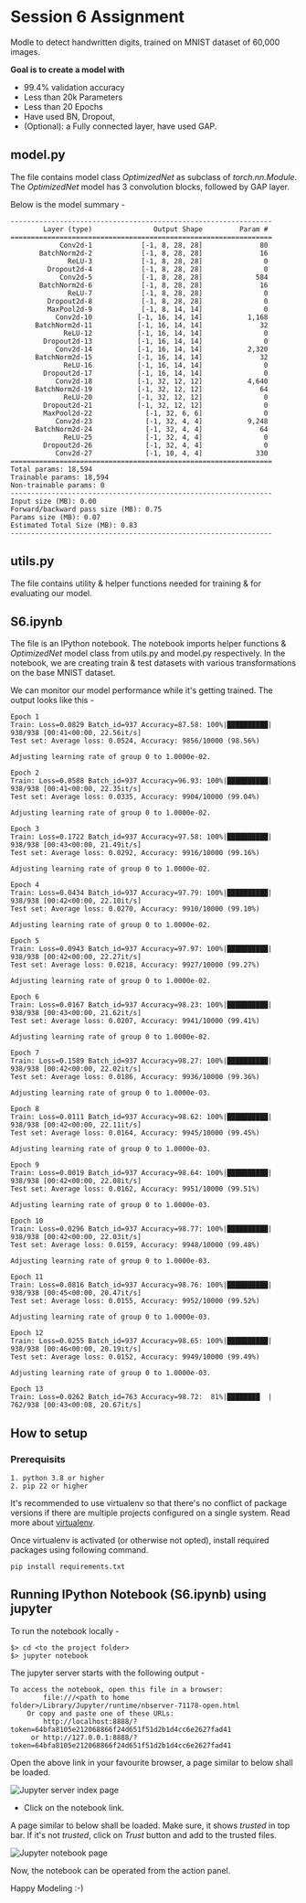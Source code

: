 # Session 6 Assignment

Modle to detect handwritten digits, trained on MNIST dataset of 60,000 images.

**Goal is to create a model with**
- 99.4% validation accuracy
- Less than 20k Parameters
- Less than 20 Epochs
- Have used BN, Dropout,
- (Optional): a Fully connected layer, have used GAP.

## model.py
The file contains model class *OptimizedNet* as subclass of _torch.nn.Module_. The _OptimizedNet_ model has 3 convolution blocks, followed by GAP layer.

Below is the model summary -
```
----------------------------------------------------------------
        Layer (type)               Output Shape         Param #
================================================================
            Conv2d-1            [-1, 8, 28, 28]              80
       BatchNorm2d-2            [-1, 8, 28, 28]              16
              ReLU-3            [-1, 8, 28, 28]               0
         Dropout2d-4            [-1, 8, 28, 28]               0
            Conv2d-5            [-1, 8, 28, 28]             584
       BatchNorm2d-6            [-1, 8, 28, 28]              16
              ReLU-7            [-1, 8, 28, 28]               0
         Dropout2d-8            [-1, 8, 28, 28]               0
         MaxPool2d-9            [-1, 8, 14, 14]               0
           Conv2d-10           [-1, 16, 14, 14]           1,168
      BatchNorm2d-11           [-1, 16, 14, 14]              32
             ReLU-12           [-1, 16, 14, 14]               0
        Dropout2d-13           [-1, 16, 14, 14]               0
           Conv2d-14           [-1, 16, 14, 14]           2,320
      BatchNorm2d-15           [-1, 16, 14, 14]              32
             ReLU-16           [-1, 16, 14, 14]               0
        Dropout2d-17           [-1, 16, 14, 14]               0
           Conv2d-18           [-1, 32, 12, 12]           4,640
      BatchNorm2d-19           [-1, 32, 12, 12]              64
             ReLU-20           [-1, 32, 12, 12]               0
        Dropout2d-21           [-1, 32, 12, 12]               0
        MaxPool2d-22             [-1, 32, 6, 6]               0
           Conv2d-23             [-1, 32, 4, 4]           9,248
      BatchNorm2d-24             [-1, 32, 4, 4]              64
             ReLU-25             [-1, 32, 4, 4]               0
        Dropout2d-26             [-1, 32, 4, 4]               0
           Conv2d-27             [-1, 10, 4, 4]             330
================================================================
Total params: 18,594
Trainable params: 18,594
Non-trainable params: 0
----------------------------------------------------------------
Input size (MB): 0.00
Forward/backward pass size (MB): 0.75
Params size (MB): 0.07
Estimated Total Size (MB): 0.83
----------------------------------------------------------------
```

## utils.py
The file contains utility & helper functions needed for training & for evaluating our model.

## S6.ipynb
The file is an IPython notebook. The notebook imports helper functions & _OptimizedNet_ model class from utils.py and model.py respectively.
In the notebook, we are creating train & test datasets with various transformations on the base MNIST dataset.

We can monitor our model performance while it's getting trained. The output looks like this - 
```
Epoch 1
Train: Loss=0.0829 Batch_id=937 Accuracy=87.58: 100%|██████████| 938/938 [00:41<00:00, 22.56it/s]
Test set: Average loss: 0.0524, Accuracy: 9856/10000 (98.56%)

Adjusting learning rate of group 0 to 1.0000e-02.

Epoch 2
Train: Loss=0.0588 Batch_id=937 Accuracy=96.93: 100%|██████████| 938/938 [00:41<00:00, 22.35it/s]
Test set: Average loss: 0.0335, Accuracy: 9904/10000 (99.04%)

Adjusting learning rate of group 0 to 1.0000e-02.

Epoch 3
Train: Loss=0.1722 Batch_id=937 Accuracy=97.58: 100%|██████████| 938/938 [00:43<00:00, 21.49it/s]
Test set: Average loss: 0.0292, Accuracy: 9916/10000 (99.16%)

Adjusting learning rate of group 0 to 1.0000e-02.

Epoch 4
Train: Loss=0.0434 Batch_id=937 Accuracy=97.79: 100%|██████████| 938/938 [00:42<00:00, 22.10it/s]
Test set: Average loss: 0.0270, Accuracy: 9910/10000 (99.10%)

Adjusting learning rate of group 0 to 1.0000e-02.

Epoch 5
Train: Loss=0.0943 Batch_id=937 Accuracy=97.97: 100%|██████████| 938/938 [00:42<00:00, 22.27it/s]
Test set: Average loss: 0.0218, Accuracy: 9927/10000 (99.27%)

Adjusting learning rate of group 0 to 1.0000e-02.

Epoch 6
Train: Loss=0.0167 Batch_id=937 Accuracy=98.23: 100%|██████████| 938/938 [00:43<00:00, 21.62it/s]
Test set: Average loss: 0.0207, Accuracy: 9941/10000 (99.41%)

Adjusting learning rate of group 0 to 1.0000e-02.

Epoch 7
Train: Loss=0.1589 Batch_id=937 Accuracy=98.27: 100%|██████████| 938/938 [00:42<00:00, 22.02it/s]
Test set: Average loss: 0.0186, Accuracy: 9936/10000 (99.36%)

Adjusting learning rate of group 0 to 1.0000e-03.

Epoch 8
Train: Loss=0.0111 Batch_id=937 Accuracy=98.62: 100%|██████████| 938/938 [00:42<00:00, 22.11it/s]
Test set: Average loss: 0.0164, Accuracy: 9945/10000 (99.45%)

Adjusting learning rate of group 0 to 1.0000e-03.

Epoch 9
Train: Loss=0.0019 Batch_id=937 Accuracy=98.64: 100%|██████████| 938/938 [00:42<00:00, 22.08it/s]
Test set: Average loss: 0.0162, Accuracy: 9951/10000 (99.51%)

Adjusting learning rate of group 0 to 1.0000e-03.

Epoch 10
Train: Loss=0.0296 Batch_id=937 Accuracy=98.77: 100%|██████████| 938/938 [00:42<00:00, 22.03it/s]
Test set: Average loss: 0.0159, Accuracy: 9948/10000 (99.48%)

Adjusting learning rate of group 0 to 1.0000e-03.

Epoch 11
Train: Loss=0.0816 Batch_id=937 Accuracy=98.76: 100%|██████████| 938/938 [00:45<00:00, 20.47it/s]
Test set: Average loss: 0.0155, Accuracy: 9952/10000 (99.52%)

Adjusting learning rate of group 0 to 1.0000e-03.

Epoch 12
Train: Loss=0.0255 Batch_id=937 Accuracy=98.65: 100%|██████████| 938/938 [00:46<00:00, 20.19it/s]
Test set: Average loss: 0.0152, Accuracy: 9949/10000 (99.49%)

Adjusting learning rate of group 0 to 1.0000e-03.

Epoch 13
Train: Loss=0.0262 Batch_id=763 Accuracy=98.72:  81%|████████  | 762/938 [00:43<00:08, 20.67it/s]
```  

## How to setup
### Prerequisits
```
1. python 3.8 or higher
2. pip 22 or higher
```

It's recommended to use virtualenv so that there's no conflict of package versions if there are multiple projects configured on a single system. 
Read more about [virtualenv](https://virtualenv.pypa.io/en/latest/). 

Once virtualenv is activated (or otherwise not opted), install required packages using following command. 

```
pip install requirements.txt
```

## Running IPython Notebook (S6.ipynb) using jupyter
To run the notebook locally -
```
$> cd <to the project folder>
$> jupyter notebook
```
The jupyter server starts with the following output -
```
To access the notebook, open this file in a browser:
        file:///<path to home folder>/Library/Jupyter/runtime/nbserver-71178-open.html
    Or copy and paste one of these URLs:
        http://localhost:8888/?token=64bfa8105e212068866f24d651f51d2b1d4cc6e2627fad41
     or http://127.0.0.1:8888/?token=64bfa8105e212068866f24d651f51d2b1d4cc6e2627fad41
```

Open the above link in your favourite browser, a page similar to below shall be loaded.

![Jupyter server index page](https://drive.google.com/file/d/1v5LLsGIZ7J3_S0vMwTb7yiZJIakXgdxv/view)

- Click on the notebook link.

A page similar to below shall be loaded. Make sure, it shows *trusted* in top bar. 
If it's not _trusted_, click on *Trust* button and add to the trusted files.

![Jupyter notebook page](https://drive.google.com/file/d/1JNGwv-9DXF9PKYyT_q7KDXyGJpcG4gxk/view)

Now, the notebook can be operated from the action panel.

Happy Modeling :-) 
 

